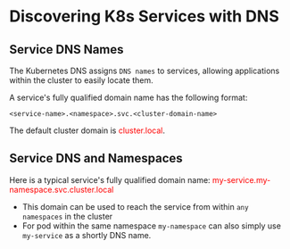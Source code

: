 # Discovering K8s Services with DNS
## Service DNS Names
The Kubernetes DNS assigns `DNS names` to services, allowing applications within the cluster to easily locate them.

A service's fully qualified domain name has the following format:

`<service-name>.<namespace>.svc.<cluster-domain-name>`

The default cluster domain is <span style="color:red">cluster.local</span>.

## Service DNS and Namespaces
Here is a typical service's fully qualified domain name:
<span style="color:red">my-service.my-namespace.svc.cluster.local</span>

* This domain can be used to reach the service from within `any namespaces` in the cluster
* For pod within the same namespace `my-namespace` can also simply use `my-service` as a shortly DNS name.